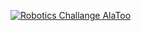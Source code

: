 [![Robotics Challange AlaToo](https://img.youtube.com/vi/https://www.youtube.com/watch?v=UeqDuqu1Ago/0.jpg)](https://www.youtube.com/watch?v=UeqDuqu1Ago)
